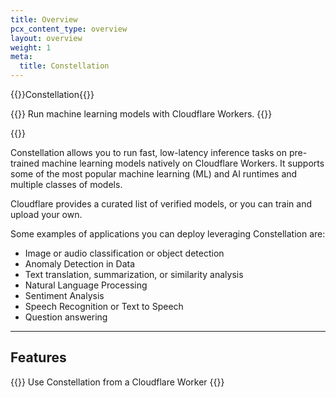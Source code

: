 ```yaml
---
title: Overview
pcx_content_type: overview
layout: overview
weight: 1
meta:
  title: Constellation
---
```


{{<beta>}}Constellation{{</beta>}}

{{<description>}}
Run machine learning models with Cloudflare Workers.
{{</description>}}

{{<plan type="all">}}

Constellation allows you to run fast, low-latency inference tasks on pre-trained machine learning models natively on Cloudflare Workers. It supports some of the most popular machine learning (ML) and AI runtimes and multiple classes of models.

Cloudflare provides a curated list of verified models, or you can train and upload your own.

Some examples of applications you can deploy leveraging Constellation are:

* Image or audio classification or object detection
* Anomaly Detection in Data
* Text translation, summarization, or similarity analysis
* Natural Language Processing
* Sentiment Analysis
* Speech Recognition or Text to Speech
* Question answering

---

## Features

{{<feature header="Make your first ML app" href="/radar/get-started/first-request/" cta="Make your first ML app">}}
Use Constellation from a Cloudflare Worker
{{</feature>}}

